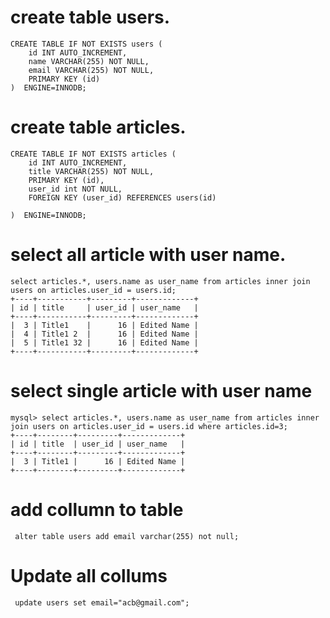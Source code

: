 # create table users.
```
CREATE TABLE IF NOT EXISTS users (
    id INT AUTO_INCREMENT,
    name VARCHAR(255) NOT NULL,
    email VARCHAR(255) NOT NULL,
    PRIMARY KEY (id)
)  ENGINE=INNODB;
```

# create table articles.
```
CREATE TABLE IF NOT EXISTS articles (
    id INT AUTO_INCREMENT,
    title VARCHAR(255) NOT NULL,
    PRIMARY KEY (id),
    user_id int NOT NULL,
    FOREIGN KEY (user_id) REFERENCES users(id)

)  ENGINE=INNODB;
```

# select all article with user name.

```
select articles.*, users.name as user_name from articles inner join users on articles.user_id = users.id;
+----+-----------+---------+-------------+
| id | title     | user_id | user_name   |
+----+-----------+---------+-------------+
|  3 | Title1    |      16 | Edited Name |
|  4 | Title1 2  |      16 | Edited Name |
|  5 | Title1 32 |      16 | Edited Name |
+----+-----------+---------+-------------+

```

# select single article with user name

```
mysql> select articles.*, users.name as user_name from articles inner join users on articles.user_id = users.id where articles.id=3;
+----+--------+---------+-------------+
| id | title  | user_id | user_name   |
+----+--------+---------+-------------+
|  3 | Title1 |      16 | Edited Name |
+----+--------+---------+-------------+
```

# add collumn to table

```
 alter table users add email varchar(255) not null;

```
# Update all collums 
```
 update users set email="acb@gmail.com";

```